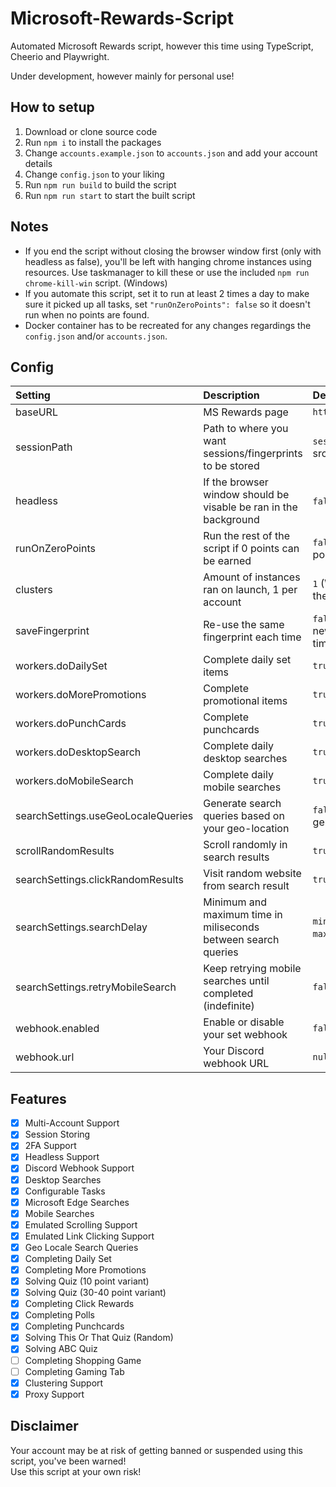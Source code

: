 # Microsoft-Rewards-Script
Automated Microsoft Rewards script, however this time using TypeScript, Cheerio and Playwright.

Under development, however mainly for personal use!

## How to setup ##
1. Download or clone source code
2. Run `npm i` to install the packages
3. Change `accounts.example.json` to `accounts.json` and add your account details
4. Change `config.json` to your liking
5. Run `npm run build` to build the script
6. Run `npm run start` to start the built script

## Notes ##
- If you end the script without closing the browser window first (only with headless as false), you'll be left with hanging chrome instances using resources. Use taskmanager to kill these or use the included `npm run chrome-kill-win` script. (Windows)
- If you automate this script, set it to run at least 2 times a day to make sure it picked up all tasks, set `"runOnZeroPoints": false` so it doesn't run when no points are found.
- Docker container has to be recreated for any changes regardings the `config.json` and/or `accounts.json`.

## Config ## 
| Setting        | Description           | Default  |
| :------------- |:-------------| :-----|
|  baseURL    | MS Rewards page | `https://rewards.bing.com` |
|  sessionPath    | Path to where you want sessions/fingerprints to be stored | `sessions` (In src/browser/sessions) |
|  headless    | If the browser window should be visable be ran in the background | `false` (Browser is visable) |
|  runOnZeroPoints    | Run the rest of the script if 0 points can be earned | `false` (Will not run on 0 points) |
|  clusters    | Amount of instances ran on launch, 1 per account | `1` (Will run 1 account at the time) |
|  saveFingerprint    | Re-use the same fingerprint each time | `false` (Will generate a new fingerprint each time) |
|  workers.doDailySet    | Complete daily set items | `true`  |
|  workers.doMorePromotions    | Complete promotional items | `true`  |
|  workers.doPunchCards    | Complete punchcards | `true`  |
|  workers.doDesktopSearch    | Complete daily desktop searches | `true`  |
|  workers.doMobileSearch    | Complete daily mobile searches | `true`  |
|  searchSettings.useGeoLocaleQueries    | Generate search queries based on your geo-location | `false` (Uses EN-US generated queries)  |
|  scrollRandomResults    | Scroll randomly in search results | `true`   |
|  searchSettings.clickRandomResults    | Visit random website from search result| `true`   |
|  searchSettings.searchDelay    | Minimum and maximum time in miliseconds between search queries | `min: 10000` (10 seconds)    `max: 20000` (20 seconds) |
|  searchSettings.retryMobileSearch     | Keep retrying mobile searches until completed (indefinite)| `false` |
|  webhook.enabled     | Enable or disable your set webhook | `false` |
|  webhook.url     | Your Discord webhook URL | `null` |

## Features ##
- [x] Multi-Account Support
- [x] Session Storing
- [x] 2FA Support
- [x] Headless Support
- [x] Discord Webhook Support
- [x] Desktop Searches
- [x] Configurable Tasks
- [x] Microsoft Edge Searches
- [x] Mobile Searches
- [x] Emulated Scrolling Support
- [x] Emulated Link Clicking Support
- [x] Geo Locale Search Queries
- [x] Completing Daily Set
- [x] Completing More Promotions
- [x] Solving Quiz (10 point variant)
- [x] Solving Quiz (30-40 point variant)
- [x] Completing Click Rewards
- [x] Completing Polls
- [x] Completing Punchcards
- [x] Solving This Or That Quiz (Random)
- [x] Solving ABC Quiz
- [ ] Completing Shopping Game
- [ ] Completing Gaming Tab
- [x] Clustering Support
- [x] Proxy Support

## Disclaimer ##
Your account may be at risk of getting banned or suspended using this script, you've been warned!
<br /> 
Use this script at your own risk!
